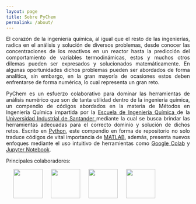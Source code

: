 ```yaml
---
layout: page
title: Sobre PyChem
permalink: /about/
---
```

<p align="justify">  
El corazón de la ingeniería química, al igual que el resto de las ingenierías, radica en el análisis y solución de diversos problemas, desde conocer las concentraciones de los reactivos en un reactor hasta la predicción del comportamiento de variables termodinámicas, estos y muchos otros dilemas pueden ser expresados y solucionados matemáticamente. En algunas oportunidades dichos problemas pueden ser abordados de forma analítica, sin embargo, en la gran mayoría de ocasiones estos deben enfrentarse de forma numérica, lo cual representa un gran reto.</p>
<p align="justify">  
PyChem es un esfuerzo colaborativo para dominar las herramientas de análisis numérico que son de tanta utilidad dentro de la ingeniería química, un compendio de códigos abordados en la materia de Métodos en Ingeniería Química impartida por la <A HREF="http://iq.uis.edu.co/eisi/"> Escuela de Ingeniería Química </A> de la <A HREF="https://uis.edu.co/inicio/">Universidad Industrial de Santander </A> mediante la cual se busca brindar las herramientas adecuadas para el correcto dominio y solución de dichos retos. Escrito en <A HREF="https://www.python.org/"> Python</A>, este compendio en forma de repositorio no solo traduce códigos de vital importancia de <A HREF="https://www.mathworks.com/products/matlab.html"> MATLAB</A>, además, presenta nuevos enfoques mediante el uso intuitivo de herramientas como <A HREF="https://colab.research.google.com/"> Google Colab</A> y <A HREF="https://jupyter.org/"> Jupyter Notebook</A>.
</p>
<p>
Principales colaboradores:
<p>
  <style>
    .fotos img { margin-left:20px; }
    </style>
  
<div class="fotos">
<p>
  <img align="left" width="80" height="80" src="https://ChemEngPythonUIS.github.io/PyChemEng/images/JLNcirc.png" alt="">
</p>
<p>
  <img align="left" width="80" height="80" src="https://ChemEngPythonUIS.github.io/PyChemEng/images/JFRcirc.png" alt="">
</p>
<p>
  <img align="left" width="80" height="80" src="https://ChemEngPythonUIS.github.io/PyChemEng/images/JDGcirc.png" alt="">
</p>
<p>
  <img align="left" width="80" height="80" src="https://ChemEngPythonUIS.github.io/PyChemEng/images/JMAcirc.png" alt="">
</p>
</div> 

